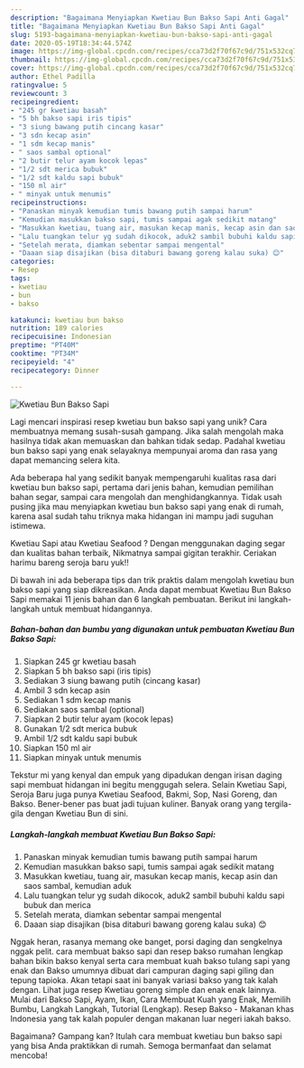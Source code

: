 ```yaml
---
description: "Bagaimana Menyiapkan Kwetiau Bun Bakso Sapi Anti Gagal"
title: "Bagaimana Menyiapkan Kwetiau Bun Bakso Sapi Anti Gagal"
slug: 5193-bagaimana-menyiapkan-kwetiau-bun-bakso-sapi-anti-gagal
date: 2020-05-19T18:34:44.574Z
image: https://img-global.cpcdn.com/recipes/cca73d2f70f67c9d/751x532cq70/kwetiau-bun-bakso-sapi-foto-resep-utama.jpg
thumbnail: https://img-global.cpcdn.com/recipes/cca73d2f70f67c9d/751x532cq70/kwetiau-bun-bakso-sapi-foto-resep-utama.jpg
cover: https://img-global.cpcdn.com/recipes/cca73d2f70f67c9d/751x532cq70/kwetiau-bun-bakso-sapi-foto-resep-utama.jpg
author: Ethel Padilla
ratingvalue: 5
reviewcount: 3
recipeingredient:
- "245 gr kwetiau basah"
- "5 bh bakso sapi iris tipis"
- "3 siung bawang putih cincang kasar"
- "3 sdn kecap asin"
- "1 sdm kecap manis"
- " saos sambal optional"
- "2 butir telur ayam kocok lepas"
- "1/2 sdt merica bubuk"
- "1/2 sdt kaldu sapi bubuk"
- "150 ml air"
- " minyak untuk menumis"
recipeinstructions:
- "Panaskan minyak kemudian tumis bawang putih sampai harum"
- "Kemudian masukkan bakso sapi, tumis sampai agak sedikit matang"
- "Masukkan kwetiau, tuang air, masukan kecap manis, kecap asin dan saos sambal, kemudian aduk"
- "Lalu tuangkan telur yg sudah dikocok, aduk2 sambil bubuhi kaldu sapi bubuk dan merica"
- "Setelah merata, diamkan sebentar sampai mengental"
- "Daaan siap disajikan (bisa ditaburi bawang goreng kalau suka) 😊"
categories:
- Resep
tags:
- kwetiau
- bun
- bakso

katakunci: kwetiau bun bakso 
nutrition: 189 calories
recipecuisine: Indonesian
preptime: "PT40M"
cooktime: "PT34M"
recipeyield: "4"
recipecategory: Dinner

---
```



![Kwetiau Bun Bakso Sapi](https://img-global.cpcdn.com/recipes/cca73d2f70f67c9d/751x532cq70/kwetiau-bun-bakso-sapi-foto-resep-utama.jpg)

Lagi mencari inspirasi resep kwetiau bun bakso sapi yang unik? Cara membuatnya memang susah-susah gampang. Jika salah mengolah maka hasilnya tidak akan memuaskan dan bahkan tidak sedap. Padahal kwetiau bun bakso sapi yang enak selayaknya mempunyai aroma dan rasa yang dapat memancing selera kita.

Ada beberapa hal yang sedikit banyak mempengaruhi kualitas rasa dari kwetiau bun bakso sapi, pertama dari jenis bahan, kemudian pemilihan bahan segar, sampai cara mengolah dan menghidangkannya. Tidak usah pusing jika mau menyiapkan kwetiau bun bakso sapi yang enak di rumah, karena asal sudah tahu triknya maka hidangan ini mampu jadi suguhan istimewa.

Kwetiau Sapi atau Kwetiau Seafood ? Dengan menggunakan daging segar dan kualitas bahan terbaik, Nikmatnya sampai gigitan terakhir. Ceriakan harimu bareng seroja baru yuk!!


Di bawah ini ada beberapa tips dan trik praktis dalam mengolah kwetiau bun bakso sapi yang siap dikreasikan. Anda dapat membuat Kwetiau Bun Bakso Sapi memakai 11 jenis bahan dan 6 langkah pembuatan. Berikut ini langkah-langkah untuk membuat hidangannya.

<!--inarticleads1-->

##### Bahan-bahan dan bumbu yang digunakan untuk pembuatan Kwetiau Bun Bakso Sapi:

1. Siapkan 245 gr kwetiau basah
1. Siapkan 5 bh bakso sapi (iris tipis)
1. Sediakan 3 siung bawang putih (cincang kasar)
1. Ambil 3 sdn kecap asin
1. Sediakan 1 sdm kecap manis
1. Sediakan  saos sambal (optional)
1. Siapkan 2 butir telur ayam (kocok lepas)
1. Gunakan 1/2 sdt merica bubuk
1. Ambil 1/2 sdt kaldu sapi bubuk
1. Siapkan 150 ml air
1. Siapkan  minyak untuk menumis


Tekstur mi yang kenyal dan empuk yang dipadukan dengan irisan daging sapi membuat hidangan ini begitu menggugah selera. Selain Kwetiau Sapi, Seroja Baru juga punya Kwetiau Seafood, Bakmi, Sop, Nasi Goreng, dan Bakso. Bener-bener pas buat jadi tujuan kuliner. Banyak orang yang tergila-gila dengan Kwetiau Bun di sini. 

<!--inarticleads2-->

##### Langkah-langkah membuat Kwetiau Bun Bakso Sapi:

1. Panaskan minyak kemudian tumis bawang putih sampai harum
1. Kemudian masukkan bakso sapi, tumis sampai agak sedikit matang
1. Masukkan kwetiau, tuang air, masukan kecap manis, kecap asin dan saos sambal, kemudian aduk
1. Lalu tuangkan telur yg sudah dikocok, aduk2 sambil bubuhi kaldu sapi bubuk dan merica
1. Setelah merata, diamkan sebentar sampai mengental
1. Daaan siap disajikan (bisa ditaburi bawang goreng kalau suka) 😊


Nggak heran, rasanya memang oke banget, porsi daging dan sengkelnya nggak pelit. cara membuat bakso sapi dan resep bakso rumahan lengkap bahan bikin bakso kenyal serta cara membuat kuah bakso tulang sapi yang enak dan Bakso umumnya dibuat dari campuran daging sapi giling dan tepung tapioka. Akan tetapi saat ini banyak variasi bakso yang tak kalah dengan. Lihat juga resep Kwetiau goreng simple dan enak enak lainnya. Mulai dari Bakso Sapi, Ayam, Ikan, Cara Membuat Kuah yang Enak, Memilih Bumbu, Langkah Langkah, Tutorial (Lengkap). Resep Bakso - Makanan khas Indonesia yang tak kalah populer dengan makanan luar negeri iakah bakso. 

Bagaimana? Gampang kan? Itulah cara membuat kwetiau bun bakso sapi yang bisa Anda praktikkan di rumah. Semoga bermanfaat dan selamat mencoba!
